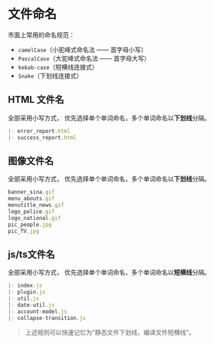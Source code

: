 # 文件命名

市面上常用的命名规范：

- `camelCase`（小驼峰式命名法 —— 首字母小写）
- `PascalCase`（大驼峰式命名法 —— 首字母大写）
- `kebab-case`（短横线连接式）
- `Snake`（下划线连接式）

## HTML 文件名

全部采用小写方式， 优先选择单个单词命名，多个单词命名以**下划线**分隔。

```javascript
|- error_report.html
|- success_report.html
```

## 图像文件名

全部采用小写方式， 优先选择单个单词命名，多个单词命名以**下划线**分隔。

```javascript
banner_sina.gif
menu_abouts.gif
menutitle_news.gif
logo_police.gif
logo_national.gif
pic_people.jpg
pic_TV.jpg
```

## js/ts文件名

全部采用小写方式， 优先选择单个单词命名，多个单词命名以**短横线**分隔。

```javascript
|- index.js
|- plugin.js
|- util.js
|- date-util.js
|- account-model.js
|- collapse-transition.js
```

> 上述规则可以快速记忆为“静态文件下划线，编译文件短横线”。

